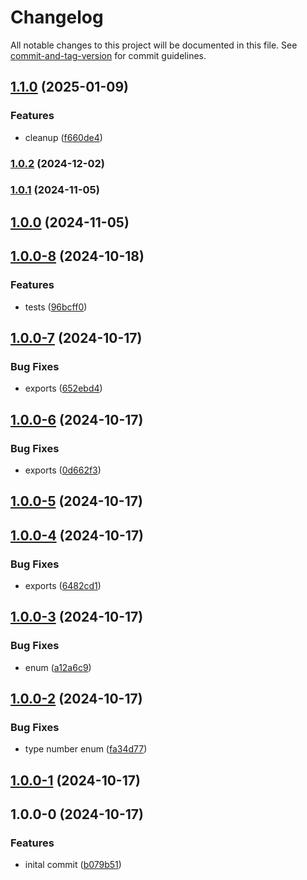 # Changelog

All notable changes to this project will be documented in this file. See [commit-and-tag-version](https://github.com/absolute-version/commit-and-tag-version) for commit guidelines.

## [1.1.0](https://github.com/Liquid-JS/qrcode-generator/compare/v1.0.2...v1.1.0) (2025-01-09)


### Features

* cleanup ([f660de4](https://github.com/Liquid-JS/qrcode-generator/commit/f660de49e883bc0cf2d7b5afe0192902e5c0758c))

### [1.0.2](https://github.com/Liquid-JS/qrcode-generator/compare/v1.0.1...v1.0.2) (2024-12-02)

### [1.0.1](https://github.com/Liquid-JS/qrcode-generator/compare/v1.0.0...v1.0.1) (2024-11-05)

## [1.0.0](https://github.com/Liquid-JS/qrcode-generator/compare/v1.0.0-8...v1.0.0) (2024-11-05)

## [1.0.0-8](https://github.com/Liquid-JS/qrcode-generator/compare/v1.0.0-7...v1.0.0-8) (2024-10-18)


### Features

* tests ([96bcff0](https://github.com/Liquid-JS/qrcode-generator/commit/96bcff0f2ff44cb36a6cb801c610454df6611f03))

## [1.0.0-7](https://github.com/Liquid-JS/qrcode-generator/compare/v1.0.0-6...v1.0.0-7) (2024-10-17)


### Bug Fixes

* exports ([652ebd4](https://github.com/Liquid-JS/qrcode-generator/commit/652ebd4bed182b66210d47a25287e81241ffe97d))

## [1.0.0-6](https://github.com/Liquid-JS/qrcode-generator/compare/v1.0.0-5...v1.0.0-6) (2024-10-17)


### Bug Fixes

* exports ([0d662f3](https://github.com/Liquid-JS/qrcode-generator/commit/0d662f31b9ed61241b0de152dd7dabcac259154e))

## [1.0.0-5](https://github.com/Liquid-JS/qrcode-generator/compare/v1.0.0-4...v1.0.0-5) (2024-10-17)

## [1.0.0-4](https://github.com/Liquid-JS/qrcode-generator/compare/v1.0.0-3...v1.0.0-4) (2024-10-17)


### Bug Fixes

* exports ([6482cd1](https://github.com/Liquid-JS/qrcode-generator/commit/6482cd1101a260f24bc2fab5865a70bc1da718cb))

## [1.0.0-3](https://github.com/Liquid-JS/qrcode-generator/compare/v1.0.0-2...v1.0.0-3) (2024-10-17)


### Bug Fixes

* enum ([a12a6c9](https://github.com/Liquid-JS/qrcode-generator/commit/a12a6c97cb6fd138faf611328f2f0a4169e5006d))

## [1.0.0-2](https://github.com/Liquid-JS/qrcode-generator/compare/v1.0.0-1...v1.0.0-2) (2024-10-17)


### Bug Fixes

* type number enum ([fa34d77](https://github.com/Liquid-JS/qrcode-generator/commit/fa34d7778116417714deeb506e92b51f29db5251))

## [1.0.0-1](https://github.com/Liquid-JS/qrcode-generator/compare/v1.0.0-0...v1.0.0-1) (2024-10-17)

## 1.0.0-0 (2024-10-17)


### Features

* inital commit ([b079b51](https://github.com/Liquid-JS/qrcode-generator/commit/b079b51f584aee8f34e41abc87b31d290d5180b1))
